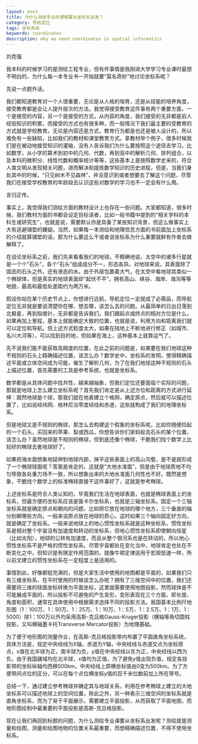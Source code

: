 ```yaml
---
layout: post
title: 为什么测绘专业的课程要从坐标系出发？
category: 导航定位
tags: 坐标系统
keywords: coordinates
description: why we need coordinates in spatial informatics
---
```


刘克强

我本科的时候学习的是测绘工程专业，但有件事情是我刚进大学学习专业课时最想不明白的，为什么每一本专业书一开始就要“莫名奇妙”地讨论坐标系呢？

先说一点题外话。

我们都知道教育对一个人很重要，无论是从人格的培育，还是从技能的培养角度，接受教育都是会让人提升层次的方法。我觉得接受教育这件事有两个重要方面，一个是接受的内容，另一个是接受的方式，从内容的角度，我们接受的无非都是前人经验知识的积累，而接受的方式也有很多种，而一般情况下我们最主要的受教育的方式就是学校教育。无论是内容还是方式，教育行为都是也还是被人设计的，所以难免有一些缺陷，比如我们的教材和课堂教育方式。拿教材举个例子，很多时候我们是在被动地接受知识的灌输，没有人告诉我们为什么要按照这个途径去学习。比如数学，从小学的算术到初中的几何、代数，再到高中的解析几何、排列组合，以及本科的微积分、线性代数和概率统计等等，这些基本上是按照数学史来的，符合人类文明从发现相关问题，进而解决和提炼数学知识的历史进程，但是，当我们身处其中的时候，“只见树木不见森林”，并没意识到或者想要去了解这个问题，尽管我们在接受学校教育的年龄段去认识这些对数学的学习也不一定会有什么用。

言归正传。

事实上，我觉得我们测绘方面的教材设计上也存在一些问题。大家都知道，很多时候，我们教材方面的书都会设定目标读者，比如一般书籍中提到的“相关学科的本科生或研究生”，也就是说，需要默认你是具备了某些知识背景，但这么做事实上大有逃避铺垫的嫌疑。当然，如果每一本测绘和地理信息方面的书前面加上坐标系的介绍就算铺垫的话，那为什么要这么干或者说坐标系为什么重要就鲜有作者去做解释了。

在谈论坐标系之前，我们先来看看我们的地球。不精确地说，太空中的诸多行星就是一个个“石头”，各个“石头”组成成分不一，形态各异。对地球来说，其表面除了固态的石头之外，还有液态的水。由于外层包裹着大气，在太空中看地球其类似一个椭球体，但是真实的地球表面却“起伏不平”，拥有高山、峡谷、海岸、海沟等等地貌，最高和最低处差距约为两万米。

假设你站在某个历史节点上，你想进行远航，导航定位一定就成了必需品，而导航定位无非就是要说清楚你在哪，想去哪，该怎么去的问题。从最简单的日出日落到北极星，再到指南针，无非都是告诉我们，我们跟起点或终点的相对方位是什么，如果再加上里程，基本上就能确定大致的位置，也就是说，利用方向和距离我们就可以定位和导航。但上述方式粒度太大，如果在陆地上不断地进行修正（如城市、名川大河等），可以找到目的地，但如果在海上，这种基本上就靠运气了。

先不说我们能不能获取高精度的位置，在此之前的问题是，如果要在我们地球这种不规则的石头上精确描述位置，该怎么办？数学史中，坐标系的发明，使得精确描述平面或立体空间成为可能，催生了解析几何，为了在我们地球这种不规则的石头上描述位置，首先需要的工具是参考系统，也就是坐标系。

数学都是从具体问题中找共性，越来越抽象，但我们定位还要面临个实际的问题，那就是地球上怎么建立坐标系呢？首先我们肯定是从上述方位和距离的方式进行延伸：既然地球是个球，那我们就在地表建立个格网，确定原点，然后就可以描述位置了，比如说经纬网、格林尼治零度经线和赤道，这些就构成了我们的地理坐标系。

但是地球又是不规则的椭球，那怎么去构建这个假象的坐标系呢，比如你随便捡起的一个石头，买回来的苹果、梨或西瓜，你想告诉你们家蚂蚁去石头的某个位置，该怎么办？虽然地球是不规则的椭球，但到底还像个椭球，干脆我们找个数学上比较好的椭球去套地球好了。

如果把海水面想象地延伸到地球内部，抹平这些表面上的高山沟壑，是不是就形成了一个椭球球面呢？答案是肯定的，这就是“大地水准面”，但是由于地球质地不均匀导致各处重力场不一致，所以想象出来的大地水准面几何性也不好。既然是想象，干脆找个数学上的标准椭球直接干这件事好了，这就是参考椭球。

上述坐标系是符合人类认知的，毕竟我们生活在地球表面，也就是椭球表面上的坐标系，但最方便的坐标系应该是笛卡尔坐标系，也就是三轴坐标系。固定一个三轴坐标系就是确定原点和朝向的问题，比如把它放在地球的哪个地方，三个垂直的轴分别朝哪些方向，一般来说原点放在地球的质心，这时如果三个轴向固定好方向，就是确定了坐标系。一般来说地球上的地心惯性坐标系就是这种坐标系，惯性坐标系是相对整个宇宙没有加速度和转动的坐标系，但地心惯性坐标系即使朝向恒星（比如太阳），地球的公转有加速度，而且从整个银河系也是在转动的，所以地心惯性坐标系不是严格的惯性坐标系。尽管宇宙都处在变化当中，地球肯定也处在不断变化之中，但知识是有限定作用范围的，就像牛顿定律适用于宏观低速一样，所以前文建立的惯性坐标系在一定程度上是适用的。

事情到此，好像都挺完满的，但是大家生活中使用的地图都是平面的，如果我们只有三维坐标系，在平时使用的时候该怎么办呢？拥有了三维空间中的位置，我们还需要将三维的球面坐标转换为平面坐标，这里就需要使用地图投影，然而球体是不可能展成平面的，所以投影不可避免的产生变形，变形表现在三个方面，即长度、角度和面积，通常在具体使用中根据需求选择不同的投影方法。我国基本比例尺地形图（1：100万、1：50万、1：25万、1：10万、1：5万、1：2.5万、1：1万、1：5000）除1：100万以外均采用高斯-克吕格Gauss-Kruger投影（横轴等角切圆柱投影，又叫横轴墨卡托Transverse Mercator投影）为地理基础。

为了便于地形图的测量作业，在高斯-克吕格投影带内布置了平面直角坐标系统，具体方法是，规定中央经线为X轴，赤道为Y轴，中央经线与赤道交点为坐标原点，x值在北半球为正，南半球为负，y值在中央经线以东为正，中央经线以西为负。由于我国疆域均在北半球，x值均为正值，为了避免y值出现负值，规定各投影带的坐标纵轴均西移500km，中央经线上原横坐标值由0变为500km。为了方便带间点位的区分，可以在每个点位横坐标y值的百千米位数前加上所在带号。

总结一下，通过建立参考椭球并确定其与地球关系，利用在参考椭球上建立的大地坐标系可以描述地球上的空间位置，除此之外，另一种表示三维空间的坐标系就是直角坐标系，而为了易于平面展示，需要建立平面投影，从而获取了平面地图，而地形图绘制中最重要的平面投影是高斯-克吕格投影。

现在让我们再回到标题的问题，为什么测绘专业课要从坐标系出发呢？测绘就是测量和绘图，测量和绘图地物的位置关系最重要，而想精确描述位置，不得不使用坐标系。